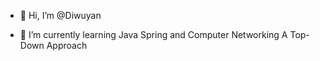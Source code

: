 - 👋 Hi, I’m @Diwuyan
<!-- 👀 I’m interested in -->
- 🌱 I’m currently learning Java Spring and Computer Networking A Top-Down Approach
<!-- 💞️ I’m looking to collaborate on ... 
- 📫 How to reach me... -->

<!---
Diwuyan/Diwuyan is a ✨ special ✨ repository because its `README.md` (this file) appears on your GitHub profile.
You can click the Preview link to take a look at your changes.
--->
